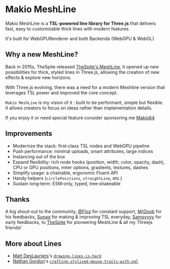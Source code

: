 # **Makio MeshLine**

Makio MeshLine is a **TSL‑powered line library for Three.js** that delivers fast, easy to customizable thick lines with modern features.

It's built for WebGPURenderer and both Backends (WebGPU & WebGL) 

## Why a new MeshLine?

Back in 2015s, TheSpite released [TheSpite's MeshLine](https://github.com/spite/THREE.MeshLine), it opened up new possibilities for thick, styled lines in Three.js, allowing the creation of new effects & explore new horizons.

With Three.js evolving, there was a need for a modern Meshline version that leverages TSL power and improved the core concept.

`Makio MeshLine` is my vision of it : built to be performant, simple but flexible. It allows creators to focus on ideas rather than implementation details.

If you enjoy it or need special feature consider sponsoring me [Makio64](https://x.com/makio64) 

## Improvements 

- Modernize the stack: first‑class TSL nodes and WebGPU pipeline
- Push performance: minimal uploads, smart attributes, large indices
- Instancing out of the box
- Expand flexibility: rich node hooks (position, width, color, opacity, dash), CPU or GPU positions, miter options, gradients, textures, dashes
- Simplify usage: a chainable, ergonomic Fluent API
- Handy helpers (`circlePositions`, `straightLine`, etc.)
- Sustain long‑term: ESM‑only, typed, tree‑shakeable

## Thanks

A big shout-out to the community, [@Floz](https://x.com/florianzumbrunn) for constant support, [MrDoob](https://x.com/mrdoob) for his feedbacks, [Sunag](https://x.com/sea3dformat) for making & improving TSL everyday,  [Samsyyyy](https://x.com/Samsyyyy) for early feedbacks, to [TheSpite](https://x.com/thespite) for pioneering MeshLine & all my Threejs friends!

## More about Lines

- [Matt DesLauriers](https://github.com/mattdesl)'s [`drawing-lines-is-hard`](https://mattdesl.svbtle.com/drawing-lines-is-hard)
- [Nathan Gordon](https://x.com/gordonnl)'s [`crafting-stylised-mouse-trails-with-ogl`](https://tympanus.net/codrops/2019/09/24/crafting-stylised-mouse-trails-with-ogl/)
